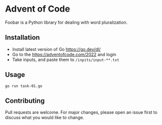 # Advent of Code

Foobar is a Python library for dealing with word pluralization.

## Installation

- Install latest version of Go https://go.dev/dl/ 
- Go to the https://adventofcode.com/2022 and login
- Take inputs, and paste them to `/inpits/input-**.txt`

## Usage

```
go run task-01.go
```

## Contributing

Pull requests are welcome. For major changes, please open an issue first
to discuss what you would like to change.